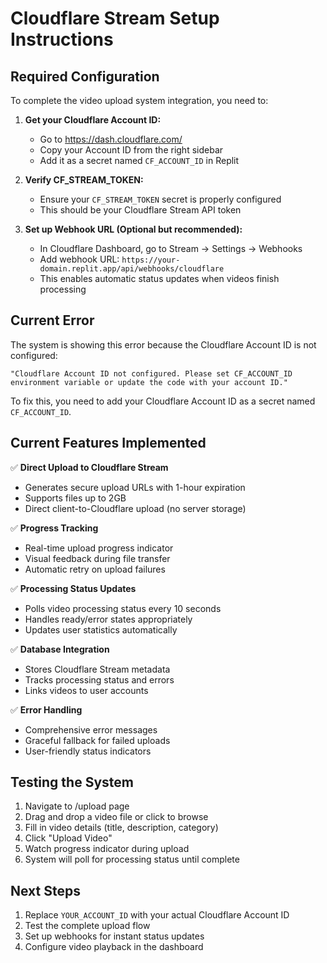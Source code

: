 # Cloudflare Stream Setup Instructions

## Required Configuration

To complete the video upload system integration, you need to:

1. **Get your Cloudflare Account ID:**
   - Go to https://dash.cloudflare.com/
   - Copy your Account ID from the right sidebar
   - Add it as a secret named `CF_ACCOUNT_ID` in Replit

2. **Verify CF_STREAM_TOKEN:**
   - Ensure your `CF_STREAM_TOKEN` secret is properly configured
   - This should be your Cloudflare Stream API token

3. **Set up Webhook URL (Optional but recommended):**
   - In Cloudflare Dashboard, go to Stream → Settings → Webhooks
   - Add webhook URL: `https://your-domain.replit.app/api/webhooks/cloudflare`
   - This enables automatic status updates when videos finish processing

## Current Error

The system is showing this error because the Cloudflare Account ID is not configured:
```
"Cloudflare Account ID not configured. Please set CF_ACCOUNT_ID environment variable or update the code with your account ID."
```

To fix this, you need to add your Cloudflare Account ID as a secret named `CF_ACCOUNT_ID`.

## Current Features Implemented

✅ **Direct Upload to Cloudflare Stream**
- Generates secure upload URLs with 1-hour expiration
- Supports files up to 2GB
- Direct client-to-Cloudflare upload (no server storage)

✅ **Progress Tracking**
- Real-time upload progress indicator
- Visual feedback during file transfer
- Automatic retry on upload failures

✅ **Processing Status Updates**
- Polls video processing status every 10 seconds
- Handles ready/error states appropriately
- Updates user statistics automatically

✅ **Database Integration**
- Stores Cloudflare Stream metadata
- Tracks processing status and errors
- Links videos to user accounts

✅ **Error Handling**
- Comprehensive error messages
- Graceful fallback for failed uploads
- User-friendly status indicators

## Testing the System

1. Navigate to /upload page
2. Drag and drop a video file or click to browse
3. Fill in video details (title, description, category)
4. Click "Upload Video"
5. Watch progress indicator during upload
6. System will poll for processing status until complete

## Next Steps

1. Replace `YOUR_ACCOUNT_ID` with your actual Cloudflare Account ID
2. Test the complete upload flow
3. Set up webhooks for instant status updates
4. Configure video playback in the dashboard